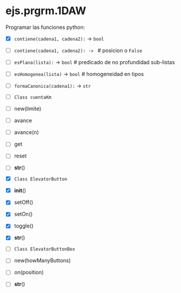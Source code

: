 # ejs.prgrm.1DAW

Programar las funciones python:

- [x] `contiene(cadena1, cadena2):` -> `bool`
- [ ] `contiene(cadena1, cadena2): -> ` # posicion o `False`
- [ ] `esPlana(lista):` -> `bool` # predicado de no profundidad sub-listas
- [ ] `esHomogenea(lista)` -> `bool` # homogeneidad en tipos
- [ ] `formaCanonica(cadena1):` -> `str`

- [ ] `Class cuentaKm`
- [ ] new(limite)
- [ ] avance
- [ ] avance(n)
- [ ] get
- [ ] reset
- [ ] __str__()

- [x] `Class ElevatorButton`
- [x] __init__()
- [x] setOff()
- [x] setOn()
- [x] toggle()
- [x] __str__()
  
- [ ] `Class ElevatorButtonBox`
- [ ] new(howManyButtons)
- [ ] on(position)
- [ ] __str__()


